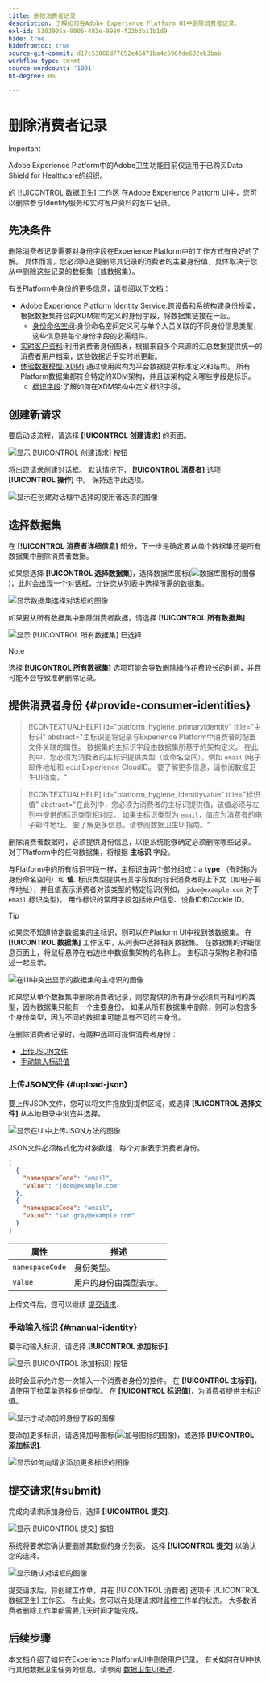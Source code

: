 ```yaml
---
title: 删除消费者记录
description: 了解如何在Adobe Experience Platform UI中删除消费者记录。
exl-id: 5303905a-9005-483e-9980-f23b3b11b1d9
hide: true
hidefromtoc: true
source-git-commit: d17c53066d77652e46471ba4c696fde682eb3bab
workflow-type: tm+mt
source-wordcount: '1091'
ht-degree: 0%

---
```


# 删除消费者记录

>[!IMPORTANT]
>
>Adobe Experience Platform中的Adobe卫生功能目前仅适用于已购买Data Shield for Healthcare的组织。

的 [[!UICONTROL 数据卫生] 工作区](./overview.md) 在Adobe Experience Platform UI中，您可以删除参与Identity服务和实时客户资料的客户记录。

## 先决条件

删除消费者记录需要对身份字段在Experience Platform中的工作方式有良好的了解。 具体而言，您必须知道要删除其记录的消费者的主要身份值，具体取决于您从中删除这些记录的数据集（或数据集）。

有关Platform中身份的更多信息，请参阅以下文档：

* [Adobe Experience Platform Identity Service](../../identity-service/home.md):跨设备和系统构建身份桥梁，根据数据集符合的XDM架构定义的身份字段，将数据集链接在一起。
   * [身份命名空间](../../identity-service/namespaces.md):身份命名空间定义可与单个人员关联的不同身份信息类型，这些信息是每个身份字段的必需组件。
* [实时客户资料](../../profile/home.md):利用消费者身份图表，根据来自多个来源的汇总数据提供统一的消费者用户档案，这些数据近乎实时地更新。
* [体验数据模型(XDM)](../../xdm/home.md):通过使用架构为平台数据提供标准定义和结构。 所有Platform数据集都符合特定的XDM架构，并且该架构定义哪些字段是标识。
   * [标识字段](../../xdm/ui/fields/identity.md):了解如何在XDM架构中定义标识字段。

## 创建新请求

要启动该流程，请选择 **[!UICONTROL 创建请求]** 的页面。

![显示 [!UICONTROL 创建请求] 按钮](../images/ui/delete-consumer/create-request-button.png)

将出现请求创建对话框。 默认情况下， **[!UICONTROL 消费者]** 选项 **[!UICONTROL 操作]** 中。 保持选中此选项。

![显示在创建对话框中选择的使用者选项的图像](../images/ui/delete-consumer/consumer-action.png)

## 选择数据集

在 **[!UICONTROL 消费者详细信息]** 部分，下一步是确定要从单个数据集还是所有数据集中删除消费者数据。

如果您选择 **[!UICONTROL 选择数据集]**，选择数据库图标(![数据库图标的图像](../images/ui/delete-consumer/database-icon.png))，此时会出现一个对话框，允许您从列表中选择所需的数据集。

![显示数据集选择对话框的图像](../images/ui/delete-consumer/select-dataset.png)

如果要从所有数据集中删除消费者数据，请选择 **[!UICONTROL 所有数据集]**.

![显示 [!UICONTROL 所有数据集] 已选择](../images/ui/delete-consumer/all-datasets.png)

>[!NOTE]
>
>选择 **[!UICONTROL 所有数据集]** 选项可能会导致删除操作花费较长的时间，并且可能不会导致准确删除记录。

## 提供消费者身份 {#provide-consumer-identities}

>[!CONTEXTUALHELP]
>id="platform_hygiene_primaryidentity"
>title="主标识"
>abstract="主标识是将记录与Experience Platform中消费者的配置文件关联的属性。 数据集的主标识字段由数据集所基于的架构定义。 在此列中，您必须为消费者的主标识提供类型（或命名空间），例如 `email` (电子邮件地址和 `ecid` Experience CloudID。 要了解更多信息，请参阅数据卫生UI指南。"

>[!CONTEXTUALHELP]
>id="platform_hygiene_identityvalue"
>title="标识值"
>abstract="在此列中，您必须为消费者的主标识提供值，该值必须与左列中提供的标识类型相对应。 如果主标识类型为 `email`，值应为消费者的电子邮件地址。 要了解更多信息，请参阅数据卫生UI指南。"

删除消费者数据时，必须提供身份信息，以便系统能够确定必须删除哪些记录。 对于Platform中的任何数据集，将根据 **主标识** 字段。

与Platform中的所有标识字段一样，主标识由两个部分组成：a **type** （有时称为身份命名空间）和 **值**. 标识类型提供有关字段如何标识消费者的上下文（如电子邮件地址），并且值表示消费者对该类型的特定标识(例如， `jdoe@example.com` 对于 `email` 标识类型)。  用作标识的常用字段包括帐户信息、设备ID和Cookie ID。

>[!TIP]
>
>如果您不知道特定数据集的主标识，则可以在Platform UI中找到该数据集。 在 **[!UICONTROL 数据集]** 工作区中，从列表中选择相关数据集。 在数据集的详细信息页面上，将鼠标悬停在右边栏中数据集架构的名称上。 主标识与架构名称和描述一起显示。
>
>![在UI中突出显示的数据集的主标识的图像](../images/ui/delete-consumer/dataset-primary-identity.png)

如果您从单个数据集中删除消费者记录，则您提供的所有身份必须具有相同的类型，因为数据集只能有一个主要身份。 如果从所有数据集中删除，则可以包含多个身份类型，因为不同的数据集可能具有不同的主身份。

在删除消费者记录时，有两种选项可提供消费者身份：

* [上传JSON文件](#upload-json)
* [手动输入标识值](#manual-identity)

### 上传JSON文件 {#upload-json}

要上传JSON文件，您可以将文件拖放到提供区域，或选择 **[!UICONTROL 选择文件]** 从本地目录中浏览并选择。

![显示在UI中上传JSON方法的图像](../images/ui/delete-consumer/upload-json.png)

JSON文件必须格式化为对象数组，每个对象表示消费者身份。

```json
[
  {
    "namespaceCode": "email",
    "value": "jdoe@example.com"
  },
  {
    "namespaceCode": "email",
    "value": "san.gray@example.com"
  }
]
```

| 属性 | 描述 |
| --- | --- |
| `namespaceCode` | 身份类型。 |
| `value` | 用户的身份由类型表示。 |

上传文件后，您可以继续 [提交请求](#submit).

### 手动输入标识 {#manual-identity}

要手动输入标识，请选择 **[!UICONTROL 添加标识]**.

![显示 [!UICONTROL 添加标识] 按钮](../images/ui/delete-consumer/add-identity.png)

此时会显示允许您一次输入一个消费者身份的控件。 在 **[!UICONTROL 主标识]**，请使用下拉菜单选择身份类型。 在 **[!UICONTROL 标识值]**，为消费者提供主标识值。

![显示手动添加的身份字段的图像](../images/ui/delete-consumer/identity-added.png)

要添加更多标识，请选择加号图标(![加号图标的图像](../images/ui/delete-consumer/plus-icon.png))，或选择 **[!UICONTROL 添加标识]**.

![显示如何向请求添加更多标识的图像](../images/ui/delete-consumer/more-identities.png)

## 提交请求(#submit)

完成向请求添加身份后，选择 **[!UICONTROL 提交]**.

![显示 [!UICONTROL 提交] 按钮](../images/ui/delete-consumer/submit.png)

系统将要求您确认要删除其数据的身份列表。 选择 **[!UICONTROL 提交]** 以确认您的选择。

![显示确认对话框的图像](../images/ui/delete-consumer/confirm-request.png)

提交请求后，将创建工作单，并在 [!UICONTROL 消费者] 选项卡 [!UICONTROL 数据卫生] 工作区。 在此处，您可以在处理请求时监控工作单的状态。 大多数消费者删除工作单都需要几天时间才能完成。

## 后续步骤

本文档介绍了如何在Experience PlatformUI中删除用户记录。 有关如何在UI中执行其他数据卫生任务的信息，请参阅 [数据卫生UI概述](./overview.md).

<!--

Paragraph below should be commented out until workorder.md will be added to the TOC.

To learn how to delete consumer records using the Data Hygiene API, refer to the [work order endpoint guide](../api/workorder.md).

-->
